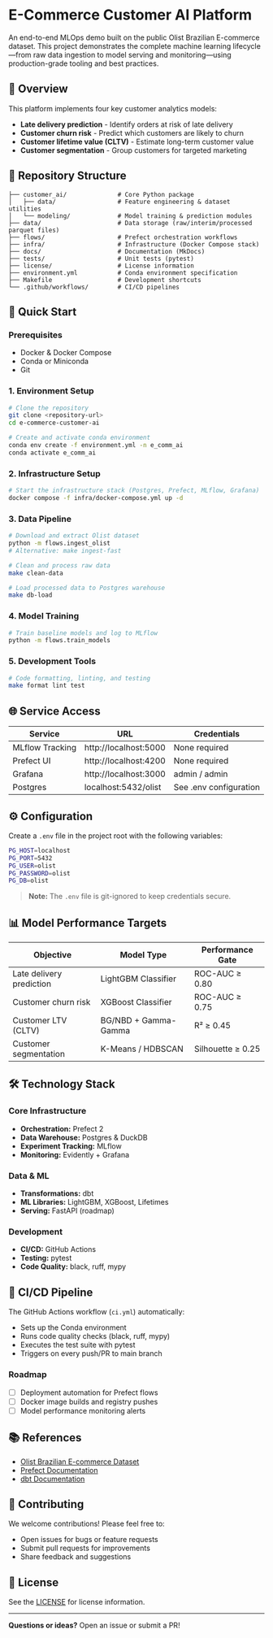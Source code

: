 # E-Commerce Customer AI Platform

An end-to-end MLOps demo built on the public Olist Brazilian E-commerce dataset. This project demonstrates the complete machine learning lifecycle—from raw data ingestion to model serving and monitoring—using production-grade tooling and best practices.

## 🎯 Overview

This platform implements four key customer analytics models:
- **Late delivery prediction** - Identify orders at risk of late delivery
- **Customer churn risk** - Predict which customers are likely to churn  
- **Customer lifetime value (CLTV)** - Estimate long-term customer value
- **Customer segmentation** - Group customers for targeted marketing

## 📁 Repository Structure

```
├── customer_ai/              # Core Python package
│   ├── data/                 # Feature engineering & dataset utilities
│   └── modeling/             # Model training & prediction modules
├── data/                     # Data storage (raw/interim/processed parquet files)
├── flows/                    # Prefect orchestration workflows
├── infra/                    # Infrastructure (Docker Compose stack)
├── docs/                     # Documentation (MkDocs)
├── tests/                    # Unit tests (pytest)
├── license/                  # License information
├── environment.yml           # Conda environment specification
├── Makefile                  # Development shortcuts
└── .github/workflows/        # CI/CD pipelines
```

## 🚀 Quick Start

### Prerequisites
- Docker & Docker Compose
- Conda or Miniconda
- Git

### 1. Environment Setup
```bash
# Clone the repository
git clone <repository-url>
cd e-commerce-customer-ai

# Create and activate conda environment
conda env create -f environment.yml -n e_comm_ai
conda activate e_comm_ai
```

### 2. Infrastructure Setup
```bash
# Start the infrastructure stack (Postgres, Prefect, MLflow, Grafana)
docker compose -f infra/docker-compose.yml up -d
```

### 3. Data Pipeline
```bash
# Download and extract Olist dataset
python -m flows.ingest_olist
# Alternative: make ingest-fast

# Clean and process raw data
make clean-data

# Load processed data to Postgres warehouse
make db-load
```

### 4. Model Training
```bash
# Train baseline models and log to MLflow
python -m flows.train_models
```

### 5. Development Tools
```bash
# Code formatting, linting, and testing
make format lint test
```

## 🌐 Service Access

| Service | URL | Credentials |
|---------|-----|-------------|
| MLflow Tracking | http://localhost:5000 | None required |
| Prefect UI | http://localhost:4200 | None required |
| Grafana | http://localhost:3000 | admin / admin |
| Postgres | localhost:5432/olist | See .env configuration |

## ⚙️ Configuration

Create a `.env` file in the project root with the following variables:

```bash
PG_HOST=localhost
PG_PORT=5432
PG_USER=olist
PG_PASSWORD=olist
PG_DB=olist
```

> **Note:** The `.env` file is git-ignored to keep credentials secure.

## 📊 Model Performance Targets

| Objective | Model Type | Performance Gate |
|-----------|------------|------------------|
| Late delivery prediction | LightGBM Classifier | ROC-AUC ≥ 0.80 |
| Customer churn risk | XGBoost Classifier | ROC-AUC ≥ 0.75 |
| Customer LTV (CLTV) | BG/NBD + Gamma-Gamma | R² ≥ 0.45 |
| Customer segmentation | K-Means / HDBSCAN | Silhouette ≥ 0.25 |

## 🛠️ Technology Stack

### Core Infrastructure
- **Orchestration:** Prefect 2
- **Data Warehouse:** Postgres & DuckDB
- **Experiment Tracking:** MLflow
- **Monitoring:** Evidently + Grafana

### Data & ML
- **Transformations:** dbt
- **ML Libraries:** LightGBM, XGBoost, Lifetimes
- **Serving:** FastAPI (roadmap)

### Development
- **CI/CD:** GitHub Actions
- **Testing:** pytest
- **Code Quality:** black, ruff, mypy

## 🔄 CI/CD Pipeline

The GitHub Actions workflow (`ci.yml`) automatically:
- Sets up the Conda environment
- Runs code quality checks (black, ruff, mypy)
- Executes the test suite with pytest
- Triggers on every push/PR to main branch

### Roadmap
- [ ] Deployment automation for Prefect flows
- [ ] Docker image builds and registry pushes
- [ ] Model performance monitoring alerts

## 📚 References

- [Olist Brazilian E-commerce Dataset](https://www.kaggle.com/olistbr/brazilian-ecommerce)
- [Prefect Documentation](https://docs.prefect.io)
- [dbt Documentation](https://docs.getdbt.com)

## 🤝 Contributing

We welcome contributions! Please feel free to:
- Open issues for bugs or feature requests
- Submit pull requests for improvements
- Share feedback and suggestions

## 📄 License

See the [LICENSE](license) for license information.

---

**Questions or ideas?** Open an issue or submit a PR!